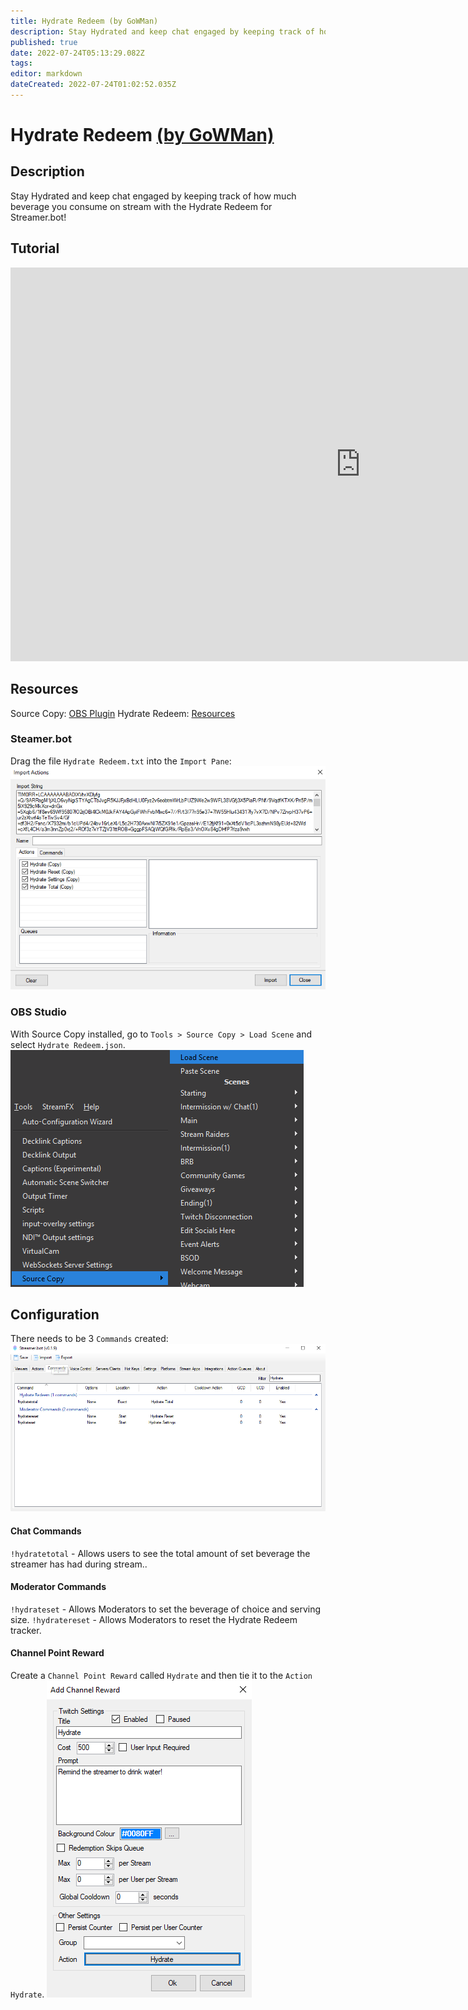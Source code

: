```yaml
---
title: Hydrate Redeem (by GoWMan)
description: Stay Hydrated and keep chat engaged by keeping track of how much beverage you consume on stream with the Hydrate Redeem for Streamer.bot!
published: true
date: 2022-07-24T05:13:29.082Z
tags: 
editor: markdown
dateCreated: 2022-07-24T01:02:52.035Z
---
```


# Hydrate Redeem [(by GoWMan)](https://www.twitch.tv/gowman)

## Description
Stay Hydrated and keep chat engaged by keeping track of how much beverage you consume on stream with the Hydrate Redeem for Streamer.bot!

## Tutorial
<iframe width="1120" height="630" src="https://www.youtube.com/embed/26DY23HUUFc" title="YouTube video player" frameborder="0" allow="accelerometer; autoplay; clipboard-write; encrypted-media; gyroscope; picture-in-picture" allowfullscreen></iframe>

## Resources
Source Copy:  [OBS Plugin](https://obsproject.com/forum/resources/source-copy.1261/) Hydrate Redeem:  [Resources](/overlays/hydrate-redeem/files/hydrateredeem.rar)

### Steamer.bot
Drag the file `Hydrate Redeem.txt` into the `Import Pane`: ![hydrate-redeem-import](/overlays/hydrate-redeem/images/hydrate-redeem-import.png)

### OBS Studio
With Source Copy installed, go to `Tools > Source Copy > Load Scene` and select `Hydrate Redeem.json`. ![hydrate-redeem-source-copy](/overlays/hydrate-redeem/images/hydrate-redeem-source-copy.png)

## Configuration
There needs to be 3 `Commands` created: ![hydrate-redeem-commands](/overlays/hydrate-redeem/images/hydrate-redeem-commands.png)
#### Chat Commands
`!hydratetotal` - Allows users to see the total amount of set beverage the streamer has had during stream..
#### Moderator Commands
`!hydrateset` - Allows Moderators to set the beverage of choice and serving size. `!hydratereset` - Allows Moderators to reset the Hydrate Redeem tracker.
#### Channel Point Reward
Create a `Channel Point Reward` called `Hydrate` and then tie it to the `Action` `Hydrate`. ![hydrate-redeem-channel-point-reward](/overlays/hydrate-redeem/images/hydrate-redeem-channel-point-reward.png)